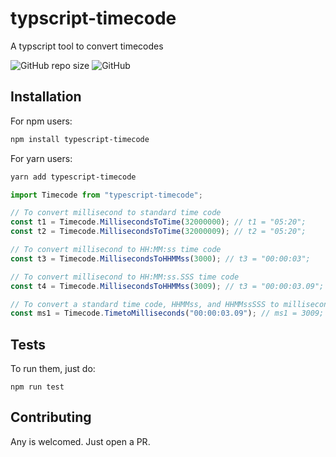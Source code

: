 <a name="Timecode"></a>

# typscript-timecode

A typscript tool to convert timecodes

<div>
   <img alt="GitHub repo size" src="https://img.shields.io/github/repo-size/ijazulrehman/typescript-timecode">
   <img alt="GitHub" src="https://img.shields.io/github/license/ijazulrehman/typescript-timecode">
</div>

## Installation

For npm users:

```bash
npm install typescript-timecode
```

For yarn users:

```bash
yarn add typescript-timecode
```

```typescript
import Timecode from "typescript-timecode";

// To convert millisecond to standard time code
const t1 = Timecode.MillisecondsToTime(32000000); // t1 = "05:20";
const t2 = Timecode.MillisecondsToTime(32000009); // t2 = "05:20";

// To convert millisecond to HH:MM:ss time code
const t3 = Timecode.MillisecondsToHHMMss(3000); // t3 = "00:00:03";

// To convert millisecond to HH:MM:ss.SSS time code
const t4 = Timecode.MillisecondsToHHMMss(3009); // t3 = "00:00:03.09";

// To convert a standard time code, HHMMss, and HHMMssSSS to milliseconds.
const ms1 = Timecode.TimetoMilliseconds("00:00:03.09"); // ms1 = 3009;
```

## Tests

To run them, just do:

```shell
npm run test
```

## Contributing

Any is welcomed. Just open a PR.
